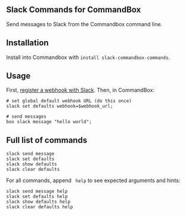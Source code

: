 Slack Commands for CommandBox
-----------------------------

Send messages to Slack from the Commandbox command line.


## Installation

Install into Commandbox with `install slack-commandbox-commands`.

## Usage

First, [register a webhook with Slack](https://slack.com/apps/A0F7XDUAZ-incoming-webhooks). Then, in CommandBox:

```
# set global default webhook URL (do this once)
slack set defaults webhook=$webhook_url;

# send messages
box slack message "hello world";
```

## Full list of commands

```
slack send message
slack set defaults
slack show defaults
slack clear defaults
```

For all commands, append ` help` to see expected arguments and hints:

```
slack send message help
slack set defaults help
slack show defaults help
slack clear defaults help
```
